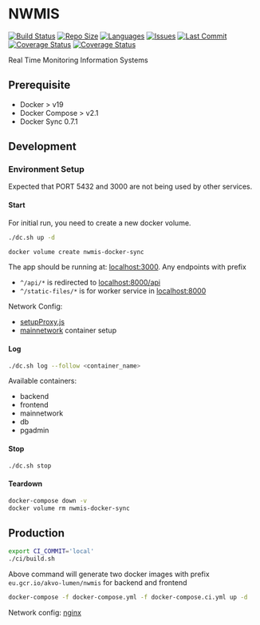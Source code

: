 # NWMIS

[![Build Status](https://akvo.semaphoreci.com/badges/national-wash-mis/branches/main.svg?style=shields)](https://akvo.semaphoreci.com/projects/national-wash-mis) [![Repo Size](https://img.shields.io/github/repo-size/akvo/national-wash-mis)](https://img.shields.io/github/repo-size/akvo/national-wash-mis) [![Languages](https://img.shields.io/github/languages/count/akvo/national-wash-mis)](https://img.shields.io/github/languages/count/akvo/national-wash-mis) [![Issues](https://img.shields.io/github/issues/akvo/national-wash-mis)](https://img.shields.io/github/issues/akvo/national-wash-mis) [![Last Commit](https://img.shields.io/github/last-commit/akvo/national-wash-mis/main)](https://img.shields.io/github/last-commit/akvo/national-wash-mis/main) [![Coverage Status](https://coveralls.io/repos/github/akvo/national-wash-mis/badge.svg)](https://coveralls.io/github/akvo/national-wash-mis) [![Coverage Status](https://img.shields.io/readthedocs/national-wash-mis?label=read%20the%20docs)](https://national-wash-mis.readthedocs.io/en/latest)


Real Time Monitoring Information Systems

## Prerequisite
- Docker > v19
- Docker Compose > v2.1
- Docker Sync 0.7.1

## Development

### Environment Setup

Expected that PORT 5432 and 3000 are not being used by other services.

#### Start

For initial run, you need to create a new docker volume.
```bash
./dc.sh up -d
```

```bash
docker volume create nwmis-docker-sync
```

The app should be running at: [localhost:3000](http://localhost:3000). Any endpoints with prefix
- `^/api/*` is redirected to [localhost:8000/api](http://localhost:8000/api)
- `^/static-files/*` is for worker service in [localhost:8000](http://localhost:8000/static-files)

Network Config:
- [setupProxy.js](https://github.com/akvo/national-wash-mis/blob/main/frontend/src/setupProxy.js)
- [mainnetwork](https://github.com/akvo/national-wash-mis/blob/docker-compose.override.yml#L4-L8) container setup


#### Log

```bash
./dc.sh log --follow <container_name>
```
Available containers:
- backend
- frontend
- mainnetwork
- db
- pgadmin

#### Stop

```bash
./dc.sh stop
```

#### Teardown

```bash
docker-compose down -v
docker volume rm nwmis-docker-sync
```

## Production

```bash
export CI_COMMIT='local'
./ci/build.sh
```

Above command will generate two docker images with prefix `eu.gcr.io/akvo-lumen/nwmis` for backend and frontend

```bash
docker-compose -f docker-compose.yml -f docker-compose.ci.yml up -d
```

Network config: [nginx](https://github.com/akvo/national-wash-mis/blob/main/frontend/nginx/conf.d/default.conf)
